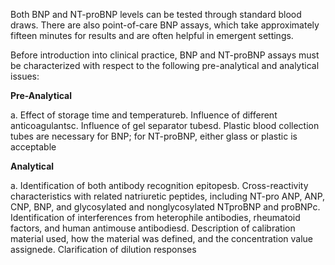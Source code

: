 Both BNP and NT-proBNP levels can be tested through standard blood draws. There are also point-of-care BNP assays, which take approximately fifteen minutes for results and are often helpful in emergent settings.

Before introduction into clinical practice, BNP and NT-proBNP assays must be characterized with respect to the following pre-analytical and analytical issues:

**Pre-Analytical**

a. Effect of storage time and temperatureb. Influence of different anticoagulantsc. Influence of gel separator tubesd. Plastic blood collection tubes are necessary for BNP; for NT-proBNP, either glass or plastic is acceptable

**Analytical**

a. Identification of both antibody recognition epitopesb. Cross-reactivity characteristics with related natriuretic peptides, including NT-pro ANP, ANP, CNP, BNP, and glycosylated and nonglycosylated NTproBNP and proBNPc. Identification of interferences from heterophile antibodies, rheumatoid factors, and human antimouse antibodiesd. Description of calibration material used, how the material was defined, and the concentration value assignede. Clarification of dilution responses